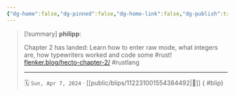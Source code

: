 ```yaml
---
{"dg-home":false,"dg-pinned":false,"dg-home-link":false,"dg-publish":true,"tags":["dgblip"],"disabled rules":["yaml-title","yaml-title-alias","file-name-heading"],"title":"philipp on mastodon @ 2024-04-07","created-date":"2024-04-07T16:59:38","id":112231001554384500,"updated-date":"2025-05-02T08:50:44","dg-path":"blips/112231001554384492.md","permalink":"/blips/112231001554384492/","dgPassFrontmatter":true}
---
```


> [!summary] **philipp**:
>
> Chapter 2 has landed: Learn how to enter raw mode, what integers are, how typewriters worked and code some #rust!
> [flenker.blog/hecto-chapter-2/](https://www.flenker.blog/hecto-chapter-2/)
> #rustlang
> - - -
>
> 🗓️ `Sun, Apr 7, 2024` · [[public/blips/112231001554384492\|🔗]]
{ #blip}

